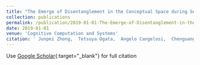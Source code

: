 ```yaml
---
title: "The Emerge of Disentanglement in the Conceptual Space during Sensorimotor Interaction"
collection: publications
permalink: /publication/2019-01-01-The-Emerge-of-Disentanglement-in-the-Conceptual-Space-during-Sensorimotor-Interaction
date: 2019-01-01
venue: 'Cognitive Computation and Systems'
citation: ' Junpei Zhong,  Tetsuya Ogata,  Angelo Cangelosi,  Chenguang Yang, &quot;The Emerge of Disentanglement in the Conceptual Space during Sensorimotor Interaction.&quot; Cognitive Computation and Systems, 2019.'
---
```

Use [Google Scholar](https://scholar.google.com/scholar?q=The+Emerge+of+Disentanglement+in+the+Conceptual+Space+during+Sensorimotor+Interaction){:target="_blank"} for full citation
